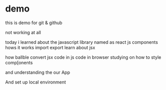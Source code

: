 # demo
this is demo for git &amp; github



not working at all



today i learned about the javascript library named as react js 
components hows it works 
import 
export 
learn about jsx 

how ballble convert jsx code in js code in browser 
studying on how to style comp[onents 

and understanding the our App 

And set up local environment 

